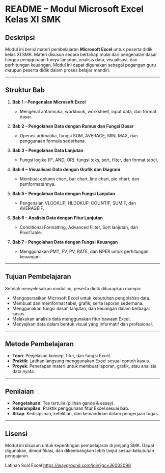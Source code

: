 # README – Modul Microsoft Excel Kelas XI SMK

## Deskripsi

Modul ini berisi materi pembelajaran **Microsoft Excel** untuk peserta didik kelas XI SMK. Materi disusun secara bertahap mulai dari pengenalan dasar hingga penggunaan fungsi lanjutan, analisis data, visualisasi, dan perhitungan keuangan. Modul ini dapat digunakan sebagai pegangan guru maupun peserta didik dalam proses belajar mandiri.

---

## Struktur Bab

1. **Bab 1 – Pengenalan Microsoft Excel**

   * Mengenal antarmuka, workbook, worksheet, input data, dan format dasar.

2. **Bab 2 – Pengolahan Data dengan Rumus dan Fungsi Dasar**

   * Operasi aritmatika, fungsi SUM, AVERAGE, MIN, MAX, dan penggunaan formula sederhana.

3. **Bab 3 – Pengolahan Data Lanjutan**

   * Fungsi logika (IF, AND, OR), fungsi teks, sort, filter, dan format tabel.

4. **Bab 4 – Visualisasi Data dengan Grafik dan Diagram**

   * Membuat column chart, bar chart, line chart, pie chart, dan pemformatannya.

5. **Bab 5 – Pengolahan Data dengan Fungsi Lanjutan**

   * Pengenalan VLOOKUP, HLOOKUP, COUNTIF, SUMIF, dan AVERAGEIF.

6. **Bab 6 – Analisis Data dengan Fitur Lanjutan**

   * Conditional Formatting, Advanced Filter, Sort lanjutan, dan PivotTable.

7. **Bab 7 – Pengolahan Data dengan Fungsi Keuangan**

   * Menggunakan PMT, FV, PV, RATE, dan NPER untuk perhitungan keuangan.

---

## Tujuan Pembelajaran

Setelah menyelesaikan modul ini, peserta didik diharapkan mampu:

* Mengoperasikan Microsoft Excel untuk kebutuhan pengolahan data.
* Membuat dan memformat tabel, grafik, serta laporan sederhana.
* Menggunakan fungsi dasar, lanjutan, dan keuangan dalam berbagai kasus.
* Melakukan analisis data menggunakan fitur bawaan Excel.
* Menyajikan data dalam bentuk visual yang informatif dan profesional.

---

## Metode Pembelajaran

* **Teori**: Penjelasan konsep, fitur, dan fungsi Excel.
* **Praktik**: Latihan langsung menggunakan Excel sesuai contoh kasus.
* **Proyek**: Penerapan materi untuk membuat laporan, grafik, atau analisis data nyata.

---

## Penilaian

* **Pengetahuan**: Tes tertulis (pilihan ganda & essay).
* **Keterampilan**: Praktik penggunaan fitur Excel sesuai bab.
* **Sikap**: Kedisiplinan, ketelitian, dan kemandirian dalam pengerjaan tugas.

---

## Lisensi

Modul ini disusun untuk kepentingan pembelajaran di jenjang SMK. Dapat digunakan, dimodifikasi, dan dikembangkan lebih lanjut sesuai kebutuhan pengajaran.

Latihan Soal Excel
https://wayground.com/join?gc=36032098
